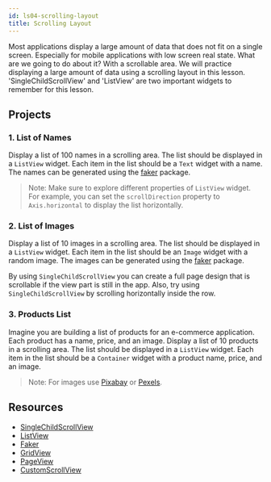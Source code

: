 ```yaml
---
id: ls04-scrolling-layout
title: Scrolling Layout
---
```


Most applications display a large amount of data that does not fit on a single screen. Especially for mobile applications with low screen real state. What are we going to do about it? With a scrollable area. We will practice displaying a large amount of data using a scrolling layout in this lesson. 'SingleChildScrollView' and 'ListView' are two important widgets to remember for this lesson.

## Projects

### 1. List of Names

Display a list of 100 names in a scrolling area. The list should be displayed in a `ListView` widget. Each item in the list should be a `Text` widget with a name. The names can be generated using the [faker](https://pub.dev/packages/faker) package.

> Note: Make sure to explore different properties of `ListView` widget. For example, you can set the `scrollDirection` property to `Axis.horizontal` to display the list horizontally.

### 2. List of Images

Display a list of 10 images in a scrolling area. The list should be displayed in a `ListView` widget. Each item in the list should be an `Image` widget with a random image. The images can be generated using the [faker](https://pub.dev/packages/faker) package.

By using `SingleChildScrollView` you can create a full page design that is scrollable if the view part is still in the app. Also, try using `SingleChildScrollView` by scrolling horizontally inside the row.

### 3. Products List

Imagine you are building a list of products for an e-commerce application. Each product has a name, price, and an image. Display a list of 10 products in a scrolling area. The list should be displayed in a `ListView` widget. Each item in the list should be a `Container` widget with a product name, price, and an image.

> Note: For images use [Pixabay](https://pixabay.com/) or [Pexels](https://www.pexels.com/).

## Resources

- [SingleChildScrollView](https://api.flutter.dev/flutter/widgets/SingleChildScrollView-class.html)
- [ListView](https://api.flutter.dev/flutter/widgets/ListView-class.html)
- [Faker](https://pub.dev/packages/faker)
- [GridView](https://api.flutter.dev/flutter/widgets/GridView-class.html)
- [PageView](https://api.flutter.dev/flutter/widgets/PageView-class.html)
- [CustomScrollView](https://api.flutter.dev/flutter/widgets/CustomScrollView-class.html)
